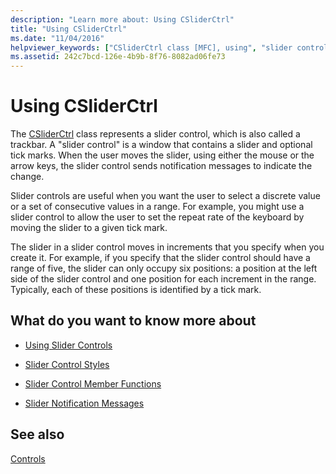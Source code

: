 ```yaml
---
description: "Learn more about: Using CSliderCtrl"
title: "Using CSliderCtrl"
ms.date: "11/04/2016"
helpviewer_keywords: ["CSliderCtrl class [MFC], using", "slider controls [MFC], using"]
ms.assetid: 242c7bcd-126e-4b9b-8f76-8082ad06fe73
---
```

# Using CSliderCtrl

The [CSliderCtrl](../mfc/reference/csliderctrl-class.md) class represents a slider control, which is also called a trackbar. A "slider control" is a window that contains a slider and optional tick marks. When the user moves the slider, using either the mouse or the arrow keys, the slider control sends notification messages to indicate the change.

Slider controls are useful when you want the user to select a discrete value or a set of consecutive values in a range. For example, you might use a slider control to allow the user to set the repeat rate of the keyboard by moving the slider to a given tick mark.

The slider in a slider control moves in increments that you specify when you create it. For example, if you specify that the slider control should have a range of five, the slider can only occupy six positions: a position at the left side of the slider control and one position for each increment in the range. Typically, each of these positions is identified by a tick mark.

## What do you want to know more about

- [Using Slider Controls](../mfc/using-slider-controls.md)

- [Slider Control Styles](../mfc/slider-control-styles.md)

- [Slider Control Member Functions](../mfc/slider-control-member-functions.md)

- [Slider Notification Messages](../mfc/slider-notification-messages.md)

## See also

[Controls](../mfc/controls-mfc.md)
